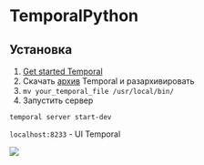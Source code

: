 # TemporalPython

## Установка

1. [Get started Temporal](https://learn.temporal.io/getting_started/)
2. Скачать [архив](https://learn.temporal.io/getting_started/) Temporal и разархивировать
3. `mv your_temporal_file /usr/local/bin/`
4. Запустить сервер

```commandline
temporal server start-dev
```

`localhost:8233` - UI Temporal

![](https://i.postimg.cc/fR8DV7F6/image.png)